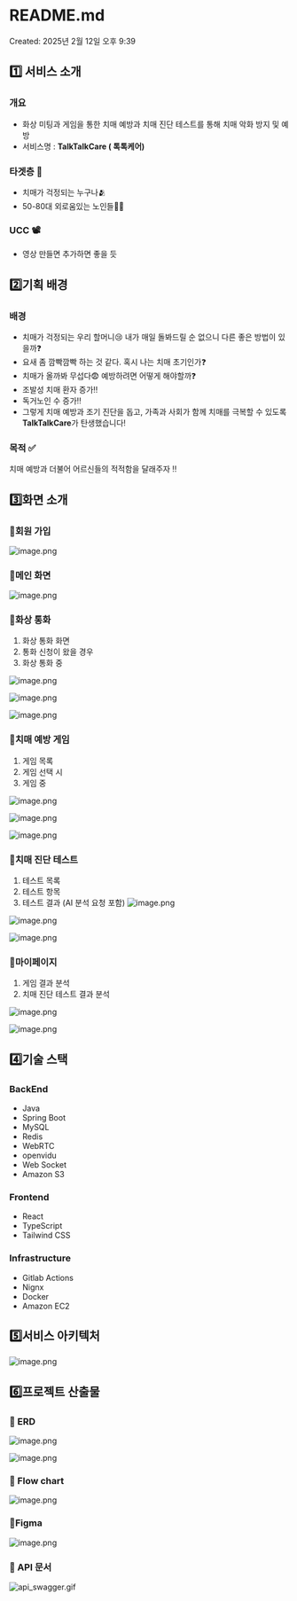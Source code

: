 # README.md

Created: 2025년 2월 12일 오후 9:39

## 1️⃣ 서비스 소개

### 개요

- 화상 미팅과 게임을 통한 치매 예방과 치매 진단 테스트를 통해 치매 악화 방지 및 예방
- 서비스명 : **TalkTalkCare ( 톡톡케어)**

### 타겟층 🎯

- 치매가 걱정되는 누구나🫂
- 50-80대 외로움있는 노인들👳🧓

### UCC 📽️

- 영상 만들면 추가하면 좋을 듯

## 2️⃣기획 배경

### 배경

- 치매가 걱정되는 우리 할머니😢 내가 매일 돌봐드릴 순 없으니 다른 좋은 방법이 있을까❓
- 요새 좀 깜빡깜빡 하는 것 같다. 혹시 나는 치매 초기인가❓
- 치매가 올까봐 무섭다😨 예방하려면 어떻게 해야할까❓
- 조발성 치매 환자 증가‼️
- 독거노인 수 증가‼️
- 그렇게 치매 예방과 조기 진단을 돕고, 가족과 사회가 함께 치매를 극복할 수 있도록 **TalkTalkCare**가 탄생했습니다!

### 목적 ✅

치매 예방과 더불어 어르신들의 적적함을 달래주자 ‼️

## 3️⃣화면 소개

### 📌회원 가입


![image.png](asset/Signin.png)

### 📌메인 화면

![image.png](asset/MainPage.png)

### 📌화상 통화

1. 화상 통화 화면
2. 통화 신청이 왔을 경우 
3. 화상 통화 중

![image.png](asset/VideoCall.png)

![image.png](asset/VideoCall2.png)

![image.png](asset/VideoCall3.png)

### 📌치매 예방 게임

1. 게임 목록
2. 게임 선택 시
3. 게임 중

![image.png](asset/GameList.png)

![image.png](asset/GamePage.png)

![image.png](asset/GameIng.png)

### 📌치매 진단 테스트
1. 테스트 목록
2. 테스트 항목
3. 테스트 결과 (AI 분석 요청 포함)
![image.png](asset/DementiaTest.png)

![image.png](asset/DementiaTest2.png)

![image.png](asset/DementiaTest3.png)

### 📌마이페이지
1. 게임 결과 분석 
2. 치매  진단 테스트 결과 분석

![image.png](asset/MyPage.png)

![image.png](asset/MyPage2.png)

## 4️⃣기술 스택

### BackEnd

- Java
- Spring Boot
- MySQL
- Redis
- WebRTC
- openvidu
- Web Socket
- Amazon S3

### Frontend

- React
- TypeScript
- Tailwind CSS

### Infrastructure

- Gitlab Actions
- Nignx
- Docker
- Amazon EC2

## 5️⃣서비스 아키텍처

![image.png](asset/FLOW_CHART.png)

## 6️⃣프로젝트 산출물

### 📌 ERD

![image.png](asset/ERD.png)

![image.png](asset/ERD2.png)

### 📌 Flow chart

![image.png](asset/FlowChart.png)

### 📌Figma

![image.png](asset/Figma.png)

### 📌 API 문서

![api_swagger.gif](asset/API_swagger.gif)